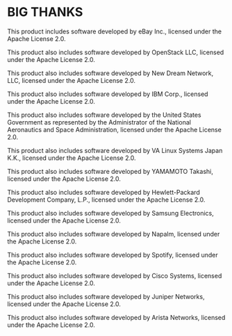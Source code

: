 BIG THANKS
======

This product includes software developed by eBay Inc., licensed under the Apache License 2.0.

This product also includes software developed by OpenStack LLC, licensed under
the Apache License 2.0.
 
This product also includes software developed by New Dream Network, LLC,
licensed under the Apache License 2.0.
 
This product also includes software developed by IBM Corp., licensed under
the Apache License 2.0.
 
This product also includes software developed by the United States Government
as represented by the Administrator of the National Aeronautics and Space
Administration, licensed under the Apache License 2.0.
 
This product also includes software developed by VA Linux Systems Japan K.K.,
licensed under the Apache License 2.0.
 
This product also includes software developed by YAMAMOTO Takashi, licensed
under the Apache License 2.0.
 
This product also includes software developed by Hewlett-Packard Development
Company, L.P., licensed under the Apache License 2.0.
 
This product also includes software developed by Samsung Electronics, licensed
under the Apache License 2.0.

This product also includes software developed by Napalm, licensed under the
Apache License 2.0.

This product also includes software developed by Spotify, licensed under the
Apache License 2.0.

This product also includes software developed by Cisco Systems, licensed under
the Apache License 2.0.

This product also includes software developed by Juniper Networks, licensed
under the Apache License 2.0.

This product also includes software developed by Arista Networks, licensed
under the Apache License 2.0.
